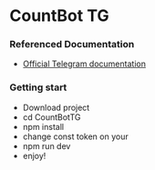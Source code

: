 # CountBot TG

### Referenced Documentation

* [Official Telegram documentation](https://core.telegram.org/bots)

### Getting start

* Download project
* cd CountBotTG
* npm install
* change const token on your
* npm run dev
* enjoy!
